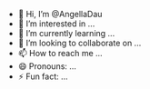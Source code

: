 - 👋 Hi, I’m @AngellaDau
- 👀 I’m interested in ...
- 🌱 I’m currently learning ...
- 💞️ I’m looking to collaborate on ...
- 📫 How to reach me ...
- 😄 Pronouns: ...
- ⚡ Fun fact: ...

<!---
AngellaDau/AngellaDau is a ✨ special ✨ repository because its `README.md` (this file) appears on your GitHub profile.
You can click the Preview link to take a look at your changes.
--->
